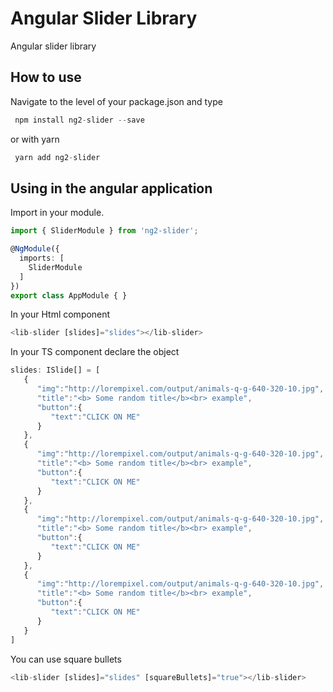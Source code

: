 # Angular Slider Library

Angular slider library 

## How to use

Navigate to the level of your package.json and type
```typescript
 npm install ng2-slider --save
```

or with yarn

```typescript
 yarn add ng2-slider
```

## Using in the angular application

Import in your module. 

```typescript
import { SliderModule } from 'ng2-slider';

@NgModule({
  imports: [
    SliderModule
  ]
})
export class AppModule { }
```

In your Html component
```typescript
<lib-slider [slides]="slides"></lib-slider>
```

In your TS component declare the object
```typescript
slides: ISlide[] = [  
   {  
      "img":"http://lorempixel.com/output/animals-q-g-640-320-10.jpg",
      "title":"<b> Some random title</b><br> example",
      "button":{  
         "text":"CLICK ON ME"
      }
   },
   {  
      "img":"http://lorempixel.com/output/animals-q-g-640-320-10.jpg",
      "title":"<b> Some random title</b><br> example",
      "button":{  
         "text":"CLICK ON ME"
      }
   },
   {  
      "img":"http://lorempixel.com/output/animals-q-g-640-320-10.jpg",
      "title":"<b> Some random title</b><br> example",
      "button":{  
         "text":"CLICK ON ME"
      }
   },
   {  
      "img":"http://lorempixel.com/output/animals-q-g-640-320-10.jpg",
      "title":"<b> Some random title</b><br> example",
      "button":{  
         "text":"CLICK ON ME"
      }
   }
]
```
You can use square bullets

```typescript
<lib-slider [slides]="slides" [squareBullets]="true"></lib-slider>
```